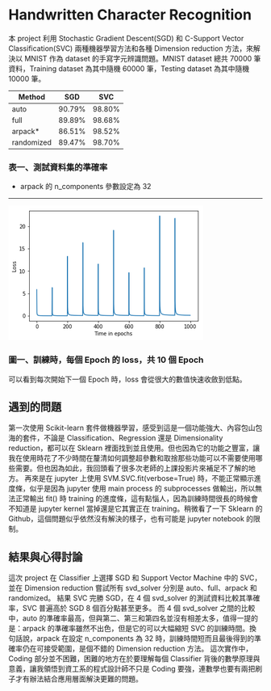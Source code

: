 # Handwritten Character Recognition

本 project 利用 Stochastic Gradient Descent(SGD) 和 C-Support Vector Classification(SVC) 兩種機器學習方法和各種 Dimension reduction 方法，來解決以 MNIST 作為 dataset 的手寫字元辨識問題。MNIST dataset 總共 70000 筆資料，Training dataset 為其中隨機 60000 筆，Testing dataset 為其中隨機 10000 筆。

|   Method    |  SGD   |  SVC   |
| ----------- |:------:| :-----:|
| auto        | 90.79% | 98.80% |
| full        | 89.89% | 98.68% |
| arpack*     | 86.51% | 98.52% |
| randomized  | 89.47% | 98.70% |
### 表一、測試資料集的準確率

* arpack 的 n_components 參數設定為 32
-----

![Alt text][pic1]

[pic1]: https://github.com/SupreSky/ML2018_410421228/blob/master/Assignment%202/pics/SGD_auto.png?raw=true "Loss per Epoch"

### 圖一、訓練時，每個 Epoch 的 loss，共 10 個 Epoch
可以看到每次開始下一個 Epoch 時，loss 會從很大的數值快速收斂到低點。

## 遇到的問題
第一次使用 Scikit-learn 套件做機器學習，感受到這是一個功能強大、內容包山包海的套件，不論是 Classification、Regression 還是 Dimensionality reduction，都可以在 Sklearn 裡面找到並且使用。但也因為它的功能之豐富，讓我在使用時花了不少時間在釐清如何調整超參數和取捨那些功能可以不需要使用哪些需要。但也因為如此，我回頭看了很多次老師的上課投影片來補足不了解的地方。
再來是在 jupyter 上使用 SVM.SVC.fit(verbose=True) 時，不能正常顯示進度條，似乎是因為 jupyter 使用 main process 的 subprocesses 做輸出，所以無法正常輸出 fit() 時 training 的進度條，這有點惱人，因為訓練時間很長的時候會不知道是 jupyter kernel 當掉還是它其實正在 training。稍微看了一下 Sklearn 的 Github，這個問題似乎依然沒有解決的樣子，也有可能是 jupyter notebook 的限制。

## 結果與心得討論
這次 project 在 Classifier 上選擇 SGD 和 Support Vector Machine 中的 SVC，並在 Dimension reduction 嘗試所有 svd_solver 分別是 auto、full、arpack 和 randomized。
結果 SVC 完勝 SGD，在 4 個 svd_solver 的測試資料比較其準確率，SVC 普遍高於 SGD 8 個百分點甚至更多。
而 4 個 svd_solver 之間的比較中，auto 的準確率最高，但與第二、第三和第四名並沒有相差太多，值得一提的是：arpack 的準確率雖然不出色，但是它的可以大幅縮短 SVC 的訓練時間。換句話說，arpack 在設定 n_components 為 32 時，訓練時間短而且最後得到的準確率仍在可接受範圍，是個不錯的 Dimension reduction 方法。
這次實作中，Coding 部分並不困難，困難的地方在於要理解每個 Classifier 背後的數學原理與意義，讓我領悟到資工系的程式設計師不只是 Coding 要強，連數學也要有兩把刷子才有辦法結合應用層面解決更難的問題。

